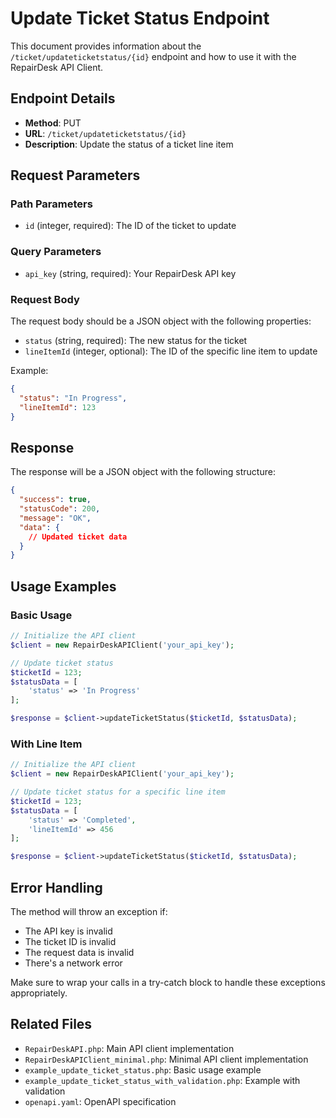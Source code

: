 # Update Ticket Status Endpoint

This document provides information about the `/ticket/updateticketstatus/{id}` endpoint and how to use it with the RepairDesk API Client.

## Endpoint Details

- **Method**: PUT
- **URL**: `/ticket/updateticketstatus/{id}`
- **Description**: Update the status of a ticket line item

## Request Parameters

### Path Parameters
- `id` (integer, required): The ID of the ticket to update

### Query Parameters
- `api_key` (string, required): Your RepairDesk API key

### Request Body
The request body should be a JSON object with the following properties:

- `status` (string, required): The new status for the ticket
- `lineItemId` (integer, optional): The ID of the specific line item to update

Example:
```json
{
  "status": "In Progress",
  "lineItemId": 123
}
```

## Response

The response will be a JSON object with the following structure:

```json
{
  "success": true,
  "statusCode": 200,
  "message": "OK",
  "data": {
    // Updated ticket data
  }
}
```

## Usage Examples

### Basic Usage
```php
// Initialize the API client
$client = new RepairDeskAPIClient('your_api_key');

// Update ticket status
$ticketId = 123;
$statusData = [
    'status' => 'In Progress'
];

$response = $client->updateTicketStatus($ticketId, $statusData);
```

### With Line Item
```php
// Initialize the API client
$client = new RepairDeskAPIClient('your_api_key');

// Update ticket status for a specific line item
$ticketId = 123;
$statusData = [
    'status' => 'Completed',
    'lineItemId' => 456
];

$response = $client->updateTicketStatus($ticketId, $statusData);
```

## Error Handling

The method will throw an exception if:
- The API key is invalid
- The ticket ID is invalid
- The request data is invalid
- There's a network error

Make sure to wrap your calls in a try-catch block to handle these exceptions appropriately.

## Related Files

- `RepairDeskAPI.php`: Main API client implementation
- `RepairDeskAPIClient_minimal.php`: Minimal API client implementation
- `example_update_ticket_status.php`: Basic usage example
- `example_update_ticket_status_with_validation.php`: Example with validation
- `openapi.yaml`: OpenAPI specification
